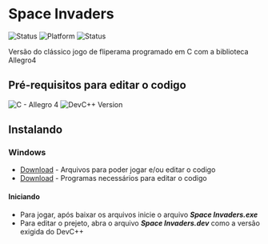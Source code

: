 # Space Invaders
![Status](https://img.shields.io/badge/status-development-succes.svg)
![Platform](https://img.shields.io/badge/platform-windows-lightgrey.svg)
![Status](https://img.shields.io/badge/windows-stable-succes.svg)

Versão do clássico jogo de fliperama programado em C com a biblioteca Allegro4

## Pré-requisitos para editar o codigo
![C - Allegro 4](https://img.shields.io/badge/C-Allegro%204-blue.svg)
![DevC++ Version](https://img.shields.io/badge/DevC-4.9.9.3-blue.svg)

## Instalando
### Windows
* [Download](https://github.com/matheuscassiano9/Space_Invaders/archive/master.zip) - Arquivos para poder jogar e/ou editar o codigo
* [Download](https://github.com/matheuscassiano9/Space_Invaders/archive/master.zip) - Programas necessários para editar o codigo

#### Iniciando
 * Para jogar, após baixar os arquivos inicie o arquivo **_Space Invaders.exe_**
 * Para editar o prejeto, abra o arquivo **_Space Invaders.dev_** como a versão exigida do DevC++
